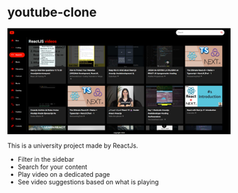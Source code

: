 # youtube-clone

![screen](./public/screen1.png)

This is a university project made by ReactJs.

- Filter in the sidebar
- Search for your content
- Play video on a dedicated page
- See video suggestions based on what is playing
